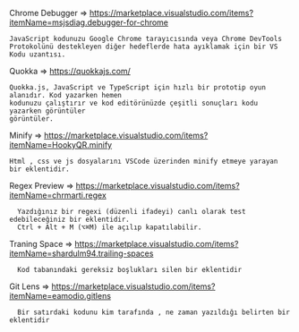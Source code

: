   Chrome Debugger => https://marketplace.visualstudio.com/items?itemName=msjsdiag.debugger-for-chrome

    JavaScript kodunuzu Google Chrome tarayıcısında veya Chrome DevTools Protokolünü destekleyen diğer hedeflerde hata ayıklamak için bir VS Kodu uzantısı.

  Quokka => https://quokkajs.com/

    Quokka.js, JavaScript ve TypeScript için hızlı bir prototip oyun alanıdır. Kod yazarken hemen 
    kodunuzu çalıştırır ve kod editörünüzde çeşitli sonuçları kodu yazarken görüntüler 
    görüntüler.
    
  
  Minify => https://marketplace.visualstudio.com/items?itemName=HookyQR.minify
  
    Html , css ve js dosyalarını VSCode üzerinden minify etmeye yarayan bir eklentidir.
    
    
  
  Regex Preview => https://marketplace.visualstudio.com/items?itemName=chrmarti.regex
  
      Yazdığınız bir regexi (düzenli ifadeyi) canlı olarak test edebileceğiniz bir eklentidir.
      Ctrl + Alt + M (⌥⌘M) ile açılıp kapatılabilir.
    
    
  
  Traning Space => https://marketplace.visualstudio.com/items?itemName=shardulm94.trailing-spaces
       
      Kod tabanındaki gereksiz boşlukları silen bir eklentidir
    
  
  Git Lens => https://marketplace.visualstudio.com/items?itemName=eamodio.gitlens
  
      Bir satırdaki kodunu kim tarafında , ne zaman yazıldığı belirten bir eklentidir
    
  
    